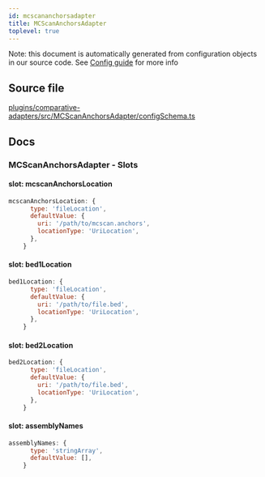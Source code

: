 ```yaml
---
id: mcscananchorsadapter
title: MCScanAnchorsAdapter
toplevel: true
---
```

Note: this document is automatically generated from configuration objects in
our source code. See [Config guide](/docs/config_guide) for more info

## Source file

[plugins/comparative-adapters/src/MCScanAnchorsAdapter/configSchema.ts](https://github.com/GMOD/jbrowse-components/blob/main/plugins/comparative-adapters/src/MCScanAnchorsAdapter/configSchema.ts)

## Docs







### MCScanAnchorsAdapter - Slots
#### slot: mcscanAnchorsLocation



```js
mcscanAnchorsLocation: {
      type: 'fileLocation',
      defaultValue: {
        uri: '/path/to/mcscan.anchors',
        locationType: 'UriLocation',
      },
    }
```

#### slot: bed1Location



```js
bed1Location: {
      type: 'fileLocation',
      defaultValue: {
        uri: '/path/to/file.bed',
        locationType: 'UriLocation',
      },
    }
```

#### slot: bed2Location



```js
bed2Location: {
      type: 'fileLocation',
      defaultValue: {
        uri: '/path/to/file.bed',
        locationType: 'UriLocation',
      },
    }
```

#### slot: assemblyNames



```js
assemblyNames: {
      type: 'stringArray',
      defaultValue: [],
    }
```




